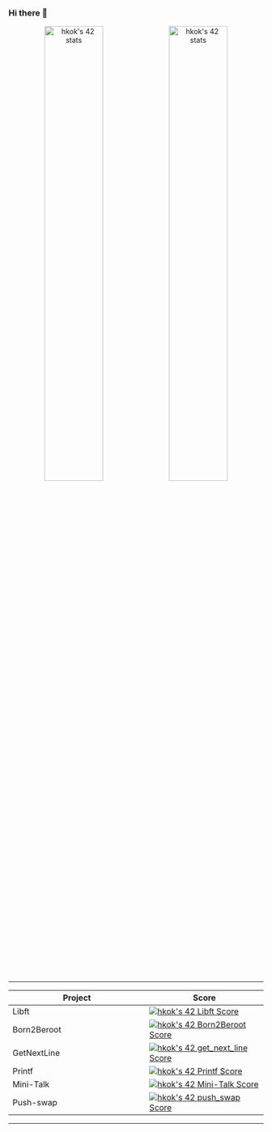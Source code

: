 ### Hi there 👋

<!--
**hasankokk/hasankokk** is a ✨ _special_ ✨ repository because its `README.md` (this file) appears on your GitHub profile.

Here are some ideas to get you started:

- 🔭 I’m currently working on ...
- 🌱 I’m currently learning ...
- 👯 I’m looking to collaborate on ...
- 🤔 I’m looking for help with ...
- 💬 Ask me about ...
- 📫 How to reach me: ...
- 😄 Pronouns: ...
- ⚡ Fun fact: ...
-->

<p align="center">
   <a href="https://profile.intra.42.fr/users/hkok"><img width="48%" src="https://badge42.vercel.app/api/v2/cl6asybc7000609mk6dknlxjc/stats?cursusId=21&coalitionId=233" alt="hkok's 42 stats" /></a>
  <a href="https://profile.intra.42.fr/users/hkok"><img width="48%" src="https://badge42.vercel.app/api/v2/cl6asybc7000609mk6dknlxjc/stats?cursusId=9&coalitionId=piscine" alt="hkok's 42 stats"/></a>
<table  align="center">

<tr style="display:flex; justify-content:space-around;"><td style="padding:0;">

|Project|Score| 
-------|-------------------
| Libft <img width=250>| [![hkok's 42 Libft Score](https://badge42.vercel.app/api/v2/cl6asybc7000609mk6dknlxjc/project/2479402)](https://github.com/hasankokk/42-Cursus/tree/main/libft)|
| Born2Beroot| [![hkok's 42 Born2Beroot Score](https://badge42.vercel.app/api/v2/cl6asybc7000609mk6dknlxjc/project/2538595)](https://github.com/hasankokk)|
| GetNextLine| [![hkok's 42 get_next_line Score](https://badge42.vercel.app/api/v2/cl6asybc7000609mk6dknlxjc/project/2515689)](https://github.com/hasankokk/42-Cursus/tree/main/get_next_line)|
| Printf| [![hkok's 42 Printf Score](https://badge42.vercel.app/api/v2/cl6asybc7000609mk6dknlxjc/project/2522012)](https://github.com/hasankokk/42-Cursus/tree/main/ft_printf)|
| Mini-Talk| [![hkok's 42 Mini-Talk Score](https://badge42.vercel.app/api/v2/cl6asybc7000609mk6dknlxjc/project/2694865)](https://github.com/hasankokk)|
| Push-swap| [![hkok's 42 push_swap Score](https://badge42.vercel.app/api/v2/cl6asybc7000609mk6dknlxjc/project/2711551)](https://github.com/hasankokk/42-Cursus/tree/main/push_swap)
